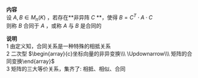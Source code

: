 **内容**  
设 $A,B\in M_n(K)$ ，若存在**非异阵 $C$ **，使得 $B=C^T\cdot A\cdot C$   
则称 $B$ 合同于 $A$ ，或称 $A$ 与 $B$ 是合同的  
  
**说明**  
1 由定义知，合同关系是一种特殊的相抵关系  
2 二次型 $\begin{array}{c}坐标向量的非异变换\\\ \Updownarrow\\\ 矩阵的合同变换\end{array}$   
3 矩阵的三大等价关系，集齐了: 相抵、相似、合同  
